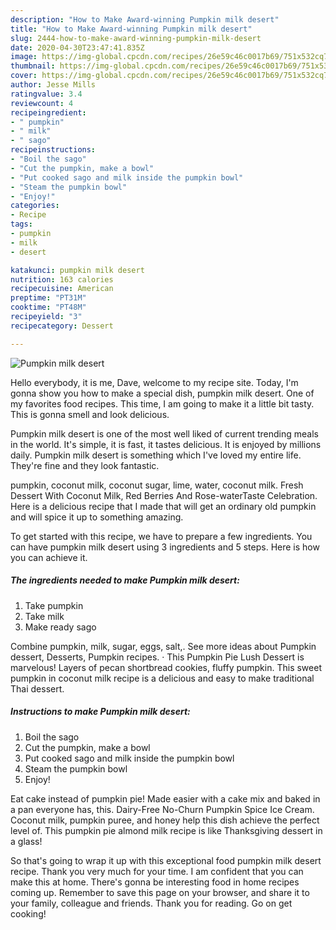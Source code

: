 ```yaml
---
description: "How to Make Award-winning Pumpkin milk desert"
title: "How to Make Award-winning Pumpkin milk desert"
slug: 2444-how-to-make-award-winning-pumpkin-milk-desert
date: 2020-04-30T23:47:41.835Z
image: https://img-global.cpcdn.com/recipes/26e59c46c0017b69/751x532cq70/pumpkin-milk-desert-recipe-main-photo.jpg
thumbnail: https://img-global.cpcdn.com/recipes/26e59c46c0017b69/751x532cq70/pumpkin-milk-desert-recipe-main-photo.jpg
cover: https://img-global.cpcdn.com/recipes/26e59c46c0017b69/751x532cq70/pumpkin-milk-desert-recipe-main-photo.jpg
author: Jesse Mills
ratingvalue: 3.4
reviewcount: 4
recipeingredient:
- " pumpkin"
- " milk"
- " sago"
recipeinstructions:
- "Boil the sago"
- "Cut the pumpkin, make a bowl"
- "Put cooked sago and milk inside the pumpkin bowl"
- "Steam the pumpkin bowl"
- "Enjoy!"
categories:
- Recipe
tags:
- pumpkin
- milk
- desert

katakunci: pumpkin milk desert 
nutrition: 163 calories
recipecuisine: American
preptime: "PT31M"
cooktime: "PT48M"
recipeyield: "3"
recipecategory: Dessert

---
```



![Pumpkin milk desert](https://img-global.cpcdn.com/recipes/26e59c46c0017b69/751x532cq70/pumpkin-milk-desert-recipe-main-photo.jpg)

Hello everybody, it is me, Dave, welcome to my recipe site. Today, I'm gonna show you how to make a special dish, pumpkin milk desert. One of my favorites food recipes. This time, I am going to make it a little bit tasty. This is gonna smell and look delicious.

Pumpkin milk desert is one of the most well liked of current trending meals in the world. It's simple, it is fast, it tastes delicious. It is enjoyed by millions daily. Pumpkin milk desert is something which I've loved my entire life. They're fine and they look fantastic.

pumpkin, coconut milk, coconut sugar, lime, water, coconut milk. Fresh Dessert With Coconut Milk, Red Berries And Rose-waterTaste Celebration. Here is a delicious recipe that I made that will get an ordinary old pumpkin and will spice it up to something amazing.


To get started with this recipe, we have to prepare a few ingredients. You can have pumpkin milk desert using 3 ingredients and 5 steps. Here is how you can achieve it.

<!--inarticleads1-->

##### The ingredients needed to make Pumpkin milk desert:

1. Take  pumpkin
1. Take  milk
1. Make ready  sago


Combine pumpkin, milk, sugar, eggs, salt,. See more ideas about Pumpkin dessert, Desserts, Pumpkin recipes. · This Pumpkin Pie Lush Dessert is marvelous! Layers of pecan shortbread cookies, fluffy pumpkin. This sweet pumpkin in coconut milk recipe is a delicious and easy to make traditional Thai dessert. 

<!--inarticleads2-->

##### Instructions to make Pumpkin milk desert:

1. Boil the sago
1. Cut the pumpkin, make a bowl
1. Put cooked sago and milk inside the pumpkin bowl
1. Steam the pumpkin bowl
1. Enjoy!


Eat cake instead of pumpkin pie! Made easier with a cake mix and baked in a pan everyone has, this. Dairy-Free No-Churn Pumpkin Spice Ice Cream. Coconut milk, pumpkin puree, and honey help this dish achieve the perfect level of. This pumpkin pie almond milk recipe is like Thanksgiving dessert in a glass! 

So that's going to wrap it up with this exceptional food pumpkin milk desert recipe. Thank you very much for your time. I am confident that you can make this at home. There's gonna be interesting food in home recipes coming up. Remember to save this page on your browser, and share it to your family, colleague and friends. Thank you for reading. Go on get cooking!
